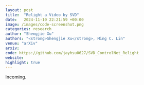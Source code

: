```yaml
---
layout: post
title:  "Relight a Video by SVD"
date:   2024-11-10 22:21:59 +00:00
image: /images/code-screenshot.png
categories: research
author: "Shengjie Xu"
authors: "<strong>Shengjie Xu</strong>, Ming C. Lin"
venue: "arXiv"
arxiv: 
code: https://github.com/jayhsu0627/SVD_ControlNet_Relight
website: 
highlight: true
---
```

Incoming.